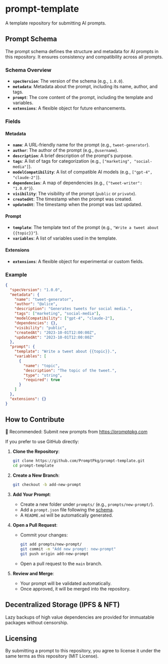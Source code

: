 # prompt-template

A template repository for submitting AI prompts.

## Prompt Schema

The prompt schema defines the structure and metadata for AI prompts in this repository. It ensures consistency and compatibility across all prompts.

### Schema Overview

- **`specVersion`**: The version of the schema (e.g., `1.0.0`).
- **`metadata`**: Metadata about the prompt, including its name, author, and tags.
- **`prompt`**: The core content of the prompt, including the template and variables.
- **`extensions`**: A flexible object for future enhancements.

### Fields

#### Metadata

- **`name`**: A URL-friendly name for the prompt (e.g., `tweet-generator`).
- **`author`**: The author of the prompt (e.g., `@username`).
- **`description`**: A brief description of the prompt's purpose.
- **`tags`**: A list of tags for categorization (e.g., `["marketing", "social-media"]`).
- **`modelCompatibility`**: A list of compatible AI models (e.g., `["gpt-4", "claude-2"]`).
- **`dependencies`**: A map of dependencies (e.g., `{"tweet-writer": "1.0.0"}`).
- **`visibility`**: The visibility of the prompt (`public` or `private`).
- **`createdAt`**: The timestamp when the prompt was created.
- **`updatedAt`**: The timestamp when the prompt was last updated.

#### Prompt

- **`template`**: The template text of the prompt (e.g., `"Write a tweet about {{topic}}"`).
- **`variables`**: A list of variables used in the template.

#### Extensions

- **`extensions`**: A flexible object for experimental or custom fields.

### Example

```json
{
  "specVersion": "1.0.0",
  "metadata": {
    "name": "tweet-generator",
    "author": "@alice",
    "description": "Generates tweets for social media.",
    "tags": ["marketing", "social-media"],
    "modelCompatibility": ["gpt-4", "claude-2"],
    "dependencies": {},
    "visibility": "public",
    "createdAt": "2023-10-01T12:00:00Z",
    "updatedAt": "2023-10-01T12:00:00Z"
  },
  "prompt": {
    "template": "Write a tweet about {{topic}}.",
    "variables": [
      {
        "name": "topic",
        "description": "The topic of the tweet.",
        "type": "string",
        "required": true
      }
    ]
  },
  "extensions": {}
}
```

## How to Contribute

🚀 Recommended: Submit new prompts from https://promptpkg.com

If you prefer to use GitHub directly:

1. **Clone the Repository**:
   ```bash
   git clone https://github.com/PromptPkg/prompt-template.git
   cd prompt-template
   ```

2. **Create a New Branch**:
   ```bash
   git checkout -b add-new-prompt
   ```

3. **Add Your Prompt**:
   - Create a new folder under `prompts/` (e.g., `prompts/new-prompt/`).
   - Add a `prompt.json` file following the [schema](../schemas/prompt-schema.json).
   - A `README.md` will be automatically generated.

4. **Open a Pull Request**:
   - Commit your changes:
     ```bash
     git add prompts/new-prompt/
     git commit -m "Add new prompt: new-prompt"
     git push origin add-new-prompt
     ```
   - Open a pull request to the `main` branch.

5. **Review and Merge**:
   - Your prompt will be validated automatically.
   - Once approved, it will be merged into the repository.

## Decentralized Storage (IPFS & NFT)

Lazy backups of high value dependencies are provided for immuatable packages without censorship.

## Licensing

By submitting a prompt to this repository, you agree to license it under the same terms as this repository (MIT License).
